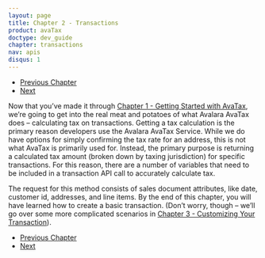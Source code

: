 ```yaml
---
layout: page
title: Chapter 2 - Transactions
product: avaTax
doctype: dev_guide
chapter: transactions
nav: apis
disqus: 1
---
```


<ul class="pager">
  <li class="previous"><a href="/avatax/dev-guide/getting-started-with-avatax/"><i class="glyphicon glyphicon-chevron-left"></i>Previous Chapter</a></li>
  <li class="next"><a href="/avatax/dev-guide/customizing-transaction/">Next<i class="glyphicon glyphicon-chevron-right"></i></a></li>
</ul>

Now that you’ve made it through <a class="dev-guide-list" href="avatax/dev-guide/getting-started-with-avatax">Chapter 1 - Getting Started with AvaTax</a>, we’re going to get into the real meat and potatoes of what Avalara AvaTax does – calculating tax on transactions. Getting a tax calculation is the primary reason developers use the Avalara AvaTax Service. While we do have options for simply confirming the tax rate for an address, this is not what AvaTax is primarily used for. Instead, the primary purpose is returning a calculated tax amount (broken down by taxing jurisdiction) for specific transactions. For this reason, there are a number of variables that need to be included in a transaction API call to accurately calculate tax.

The request for this method consists of sales document attributes, like date, customer id, addresses, and line items. By the end of this chapter, you will have learned how to create a basic transaction. (Don’t worry, though – we’ll go over some more complicated scenarios in <a class="dev-guide-list" href="/avatax/dev-guide/customizing-transaction/">Chapter 3 - Customizing Your Transaction</a>).



<ul class="pager">
  <li class="previous"><a href="/avatax/dev-guide/getting-started-with-avatax/"><i class="glyphicon glyphicon-chevron-left"></i>Previous Chapter</a></li>
  <li class="next"><a href="/avatax/dev-guide/exemptions/">Next<i class="glyphicon glyphicon-chevron-right"></i></a></li>
</ul>